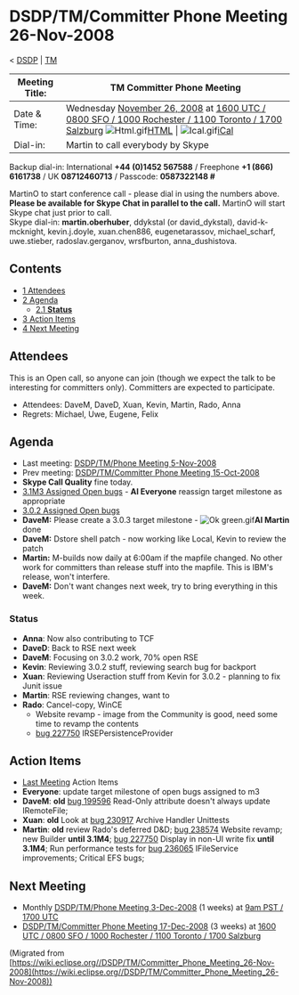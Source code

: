 

DSDP/TM/Committer Phone Meeting 26-Nov-2008
===========================================

< [DSDP](./DSDP "DSDP")‎ | [TM](./DSDP/TM "DSDP/TM")

| Meeting Title: | **TM Committer Phone Meeting** |
| --- | --- |
| Date & Time: | Wednesday [November 26, 2008](./index.php?title=November_26,_2008&action=edit&redlink=1 "November 26, 2008 (page does not exist)") at [1600 UTC / 0800 SFO / 1000 Rochester / 1100 Toronto / 1700 Salzburg](http://www.timeanddate.com/worldclock/meetingdetails.html?year=2008&month=11&day=26&hour=16&min=00&sec=0&p1=224&p2=159&p3=250&p4=136&p5=223&iv=1800)   ![Html.gif](https://raw.githubusercontent.com/wiki/eclipse-datatools/.github/images/Html.gif)[HTML](http://www.google.com/calendar/embed?src=vn70im36r00qeusu8nme50cils@group.calendar.google.com&ctz=Canada/Toronto) \| ![Ical.gif](https://raw.githubusercontent.com/wiki/eclipse-datatools/.github/images/Ical.gif)[iCal](http://www.google.com/calendar/ical/vn70im36r00qeusu8nme50cils@group.calendar.google.com/public/basic.ics) |
| Dial-in: | Martin to call everybody by Skype |

Backup dial-in: International **+44 (0)1452 567588** / Freephone **+1 (866) 6161738** / UK **08712460713** / Passcode: **0587322148 #**

MartinO to start conference call - please dial in using the numbers above.  
**Please be available for Skype Chat in parallel to the call.** MartinO will start Skype chat just prior to call.  
Skype dial-in: **martin.oberhuber**, ddykstal (or david\_dykstal), david-k-mcknight, kevin.j.doyle, xuan.chen886, eugenetarassov, michael\_scharf, uwe.stieber, radoslav.gerganov, wrsfburton, anna_dushistova.  

Contents
--------

*   [1 Attendees](#Attendees)
*   [2 Agenda](#Agenda)
    *   [2.1 **Status**](#Status)
*   [3 Action Items](#Action-Items)
*   [4 Next Meeting](#Next-Meeting)

Attendees
---------

This is an Open call, so anyone can join (though we expect the talk to be interesting for committers only). Committers are expected to participate.

*   Attendees: DaveM, DaveD, Xuan, Kevin, Martin, Rado, Anna
*   Regrets: Michael, Uwe, Eugene, Felix

  

Agenda
------

*   Last meeting: [DSDP/TM/Phone Meeting 5-Nov-2008](./DSDP/TM/Phone_Meeting_5-Nov-2008 "DSDP/TM/Phone Meeting 5-Nov-2008")
*   Prev meeting: [DSDP/TM/Committer Phone Meeting 15-Oct-2008](./DSDP/TM/Committer_Phone_Meeting_15-Oct-2008 "DSDP/TM/Committer Phone Meeting 15-Oct-2008")
*   **Skype Call Quality** fine today.
*   [3.1M3 Assigned Open bugs](https://bugs.eclipse.org/bugs/buglist.cgi?query_format=advanced&product=Target+Management&target_milestone=3.0&target_milestone=3.0.1&target_milestone=3.1+M2&target_milestone=3.1+M3&bug_status=UNCONFIRMED&bug_status=NEW&bug_status=ASSIGNED&bug_status=REOPENED&cmdtype=doit) \- **AI Everyone** reassign target milestone as appropriate
*   [3.0.2 Assigned Open bugs](https://bugs.eclipse.org/bugs/buglist.cgi?query_format=advanced&product=Target+Management&target_milestone=3.0&target_milestone=3.0.1&target_milestone=3.1+M2&target_milestone=3.1+M3&bug_status=UNCONFIRMED&bug_status=NEW&bug_status=ASSIGNED&bug_status=REOPENED&cmdtype=doit)
*   **DaveM:** Please create a 3.0.3 target milestone - ![Ok green.gif](https://raw.githubusercontent.com/wiki/eclipse-datatools/.github/images/Ok_green.gif)**AI Martin** done
*   **DaveM:** Dstore shell patch - now working like Local, Kevin to review the patch
*   **Martin:** M-builds now daily at 6:00am if the mapfile changed. No other work for committers than release stuff into the mapfile. This is IBM's release, won't interfere.
*   **DaveM:** Don't want changes next week, try to bring everything in this week.

### **Status**

*   **Anna**: Now also contributing to TCF
*   **DaveD**: Back to RSE next week
*   **DaveM**: Focusing on 3.0.2 work, 70% open RSE
*   **Kevin**: Reviewing 3.0.2 stuff, reviewing search bug for backport
*   **Xuan**: Reviewing Useraction stuff from Kevin for 3.0.2 - planning to fix Junit issue
*   **Martin**: RSE reviewing changes, want to
*   **Rado**: Cancel-copy, WinCE
    *   Website revamp - image from the Community is good, need some time to revamp the contents
    *   [bug 227750](https://bugs.eclipse.org/bugs/show_bug.cgi?id=227750) IRSEPersistenceProvider

Action Items
------------

*   [Last Meeting](#Notes) Action Items
*   **Everyone**: update target milestone of open bugs assigned to m3
*   **DaveM**: **old** [bug 199596](https://bugs.eclipse.org/bugs/show_bug.cgi?id=199596) Read-Only attribute doesn't always update IRemoteFile;
*   **Xuan**: **old** Look at [bug 230917](https://bugs.eclipse.org/bugs/show_bug.cgi?id=230917) Archive Handler Unittests
*   **Martin**: **old** review Rado's deferred D&D; [bug 238574](https://bugs.eclipse.org/bugs/show_bug.cgi?id=238574) Website revamp; new Builder **until 3.1M4**; [bug 227750](https://bugs.eclipse.org/bugs/show_bug.cgi?id=227750) Display in non-UI write fix **until 3.1M4**; Run performance tests for [bug 236065](https://bugs.eclipse.org/bugs/show_bug.cgi?id=236065) IFileService improvements; Critical EFS bugs;

Next Meeting
------------

*   Monthly [DSDP/TM/Phone Meeting 3-Dec-2008](./DSDP/TM/Phone_Meeting_3-Dec-2008 "DSDP/TM/Phone Meeting 3-Dec-2008") (1 weeks) at [9am PST / 1700 UTC](http://www.timeanddate.com/worldclock/fixedtime.html?month=12&day=3&year=2008&hour=17&min=00&sec=0&p1=0)
*   [DSDP/TM/Committer Phone Meeting 17-Dec-2008](./DSDP/TM/Committer_Phone_Meeting_17-Dec-2008 "DSDP/TM/Committer Phone Meeting 17-Dec-2008") (3 weeks) at [1600 UTC / 0800 SFO / 1000 Rochester / 1100 Toronto / 1700 Salzburg](http://www.timeanddate.com/worldclock/meetingdetails.html?year=2008&month=12&day=17&hour=16&min=00&sec=0&p1=224&p2=159&p3=250&p4=136&p5=223&iv=1800)


(Migrated from [https://wiki.eclipse.org//DSDP/TM/Committer_Phone_Meeting_26-Nov-2008](https://wiki.eclipse.org//DSDP/TM/Committer_Phone_Meeting_26-Nov-2008))